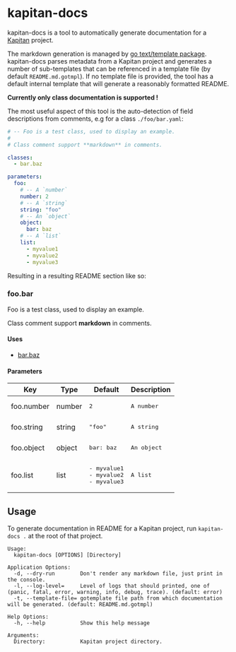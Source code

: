 # kapitan-docs

kapitan-docs is a tool to automatically generate documentation for a [Kapitan](https://kapitan.dev) project.

The markdown generation is managed by [go text/template package](https://pkg.go.dev/text/template). kapitan-docs parses metadata from a Kapitan project and generates a number of sub-templates that can be referenced in a template file (by default `README.md.gotmpl`). If no template file is provided, the tool has a default internal template that will generate a reasonably formatted README.

**Currently only class documentation is supported !**

The most useful aspect of this tool is the auto-detection of field descriptions from comments, e.g for a class `./foo/bar.yaml`:

```yml
# -- Foo is a test class, used to display an example.
#
# Class comment support **markdown** in comments.

classes:
  - bar.baz

parameters:
  foo:
    # -- A `number`
    number: 2
    # -- A `string`
    string: "foo"
    # -- An `object`
    object:
      bar: baz
    # -- A `list`
    list:
      - myvalue1
      - myvalue2
      - myvalue3
```

Resulting in a resulting README section like so:

### <a name="foo.bar"></a>foo.bar

Foo is a test class, used to display an example.

Class comment support **markdown** in comments.
#### Uses
* [bar.baz](#bar.baz)

#### Parameters

| Key | Type | Default | Description |
| --- | ---- | ------- | ----------- |
| foo.number | number | <pre>2<br /></pre> | <pre>A number</pre> |
| foo.string | string | <pre>"foo"<br /></pre> | <pre>A string</pre> |
| foo.object | object | <pre>bar: baz<br /></pre> | <pre>An object</pre> |
| foo.list | list | <pre>- myvalue1<br />- myvalue2<br />- myvalue3<br /></pre> | <pre>A list</pre> |

## Usage

To generate documentation in README for a Kapitan project, run `kapitan-docs .` at the root of that project.

```
Usage:
  kapitan-docs [OPTIONS] [Directory]

Application Options:
  -d, --dry-run        Don't render any markdown file, just print in the console.
  -l, --log-level=     Level of logs that should printed, one of (panic, fatal, error, warning, info, debug, trace). (default: error)
  -t, --template-file= gotemplate file path from which documentation will be generated. (default: README.md.gotmpl)

Help Options:
  -h, --help           Show this help message

Arguments:
  Directory:           Kapitan project directory.
```